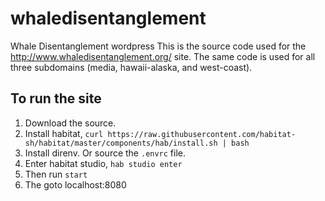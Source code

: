 # whaledisentanglement
Whale Disentanglement wordpress
This is the source code used for the http://www.whaledisentanglement.org/ site. The same code is used for 
all three subdomains (media, hawaii-alaska, and west-coast). 


## To run the site

1. Download the source.
1. Install habitat, `curl https://raw.githubusercontent.com/habitat-sh/habitat/master/components/hab/install.sh | bash`
1. Install direnv. Or source the `.envrc` file.
1. Enter habitat studio, `hab studio enter`
1. Then run `start`
1. The goto localhost:8080
